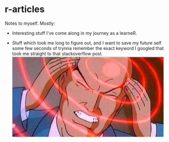 # r-articles
Notes to myself. Mostly: 

- Interesting stuff I've come along in my journey as a learneR.

- Stuff which took me long to figure out, and I want to save my future self some few seconds of trynna remember the exact keyword I googled that took me straight to that stackoverflow post.
![Trynna remember pic](images/trynnaremember.jpeg)


